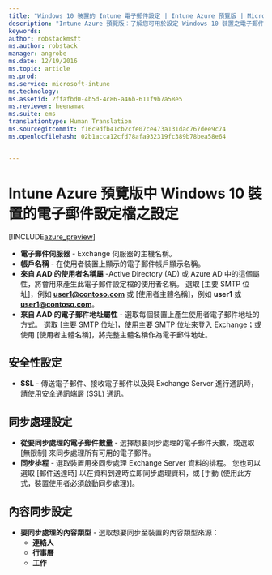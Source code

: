 ```yaml
---
title: "Windows 10 裝置的 Intune 電子郵件設定 | Intune Azure 預覽版 | Microsoft Docs"
description: "Intune Azure 預覽版︰了解您可用於設定 Windows 10 裝置之電子郵件連線的 Intune 設定。"
keywords: 
author: robstackmsft
ms.author: robstack
manager: angrobe
ms.date: 12/19/2016
ms.topic: article
ms.prod: 
ms.service: microsoft-intune
ms.technology: 
ms.assetid: 2ffafbd0-4b5d-4c86-a46b-611f9b7a58e5
ms.reviewer: heenamac
ms.suite: ems
translationtype: Human Translation
ms.sourcegitcommit: f16c9dfb41cb2cfe07ce473a131dac767dee9c74
ms.openlocfilehash: 02b1acca12cfd78afa932319fc389b78bea58e64


---
```


# <a name="email-profile-settings-for-windows-10-devices-in-intune-azure-preview"></a>Intune Azure 預覽版中 Windows 10 裝置的電子郵件設定檔之設定

[!INCLUDE[azure_preview](../includes/azure_preview.md)]



- **電子郵件伺服器** - Exchange 伺服器的主機名稱。
- **帳戶名稱** - 在使用者裝置上顯示的電子郵件帳戶顯示名稱。
- **來自 AAD 的使用者名稱屬** -Active Directory (AD) 或 Azure AD 中的這個屬性，將會用來產生此電子郵件設定檔的使用者名稱。 選取 [主要 SMTP 位址]，例如 **user1@contoso.com** 或 [使用者主體名稱]，例如 **user1** 或 **user1@contoso.com**。
- **來自 AAD 的電子郵件地址屬性** - 選取每個裝置上產生使用者電子郵件地址的方式。 選取 [主要 SMTP 位址]，使用主要 SMTP 位址來登入 Exchange；或使用 [使用者主體名稱]，將完整主體名稱作為電子郵件地址。


## <a name="security-settings"></a>安全性設定

- **SSL** - 傳送電子郵件、接收電子郵件以及與 Exchange Server 進行通訊時，請使用安全通訊端層 (SSL) 通訊。



## <a name="synchronization-settings"></a>同步處理設定

- **從要同步處理的電子郵件數量** - 選擇想要同步處理的電子郵件天數，或選取 [無限制] 來同步處理所有可用的電子郵件。
- **同步排程** - 選取裝置用來同步處理 Exchange Server 資料的排程。 您也可以選取 [郵件送達時] 以在資料到達時立即同步處理資料，或 [手動 (使用此方式，裝置使用者必須啟動同步處理)]。

## <a name="content-sync-settings"></a>內容同步設定

- **要同步處理的內容類型** - 選取想要同步至裝置的內容類型來源：
    - **連絡人**
    - **行事曆**
    - **工作**



<!--HONumber=Feb17_HO1-->


